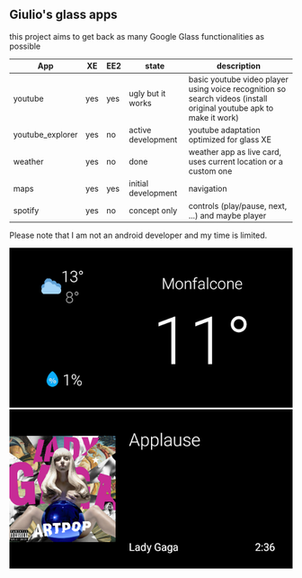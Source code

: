 ## Giulio's glass apps
this project aims to get back as many Google Glass functionalities as possible

| App | XE | EE2 | state | description |
| - | - | - | - | - |
| youtube | yes | yes | ugly but it works | basic youtube video player using voice recognition so search videos (install original youtube apk to make it work) |
| youtube_explorer | yes | no | active development | youtube adaptation optimized for glass XE |
| weather | yes | no | done | weather app as live card, uses current location or a custom one |
| maps | yes | yes | initial development | navigation |
| spotify | yes | no | concept only | controls (play/pause, next, ...) and maybe player |

Please note that I am not an android developer and my time is limited.

![weather](images/weather.png)
![spotify](images/spotify.png)